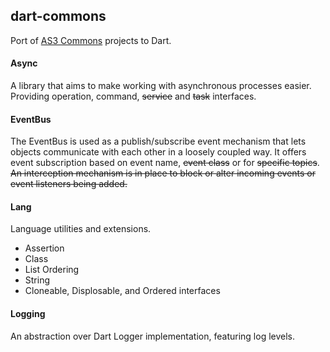 ## dart-commons

Port of [AS3 Commons](http://www.as3commons.org/) projects to Dart.

#### Async
A library that aims to make working with asynchronous processes easier. 
Providing operation, command, ~~service~~ and ~~task~~ interfaces.

#### EventBus
The EventBus is used as a publish/subscribe event mechanism that lets objects communicate with each other in a loosely coupled way. 
It offers event subscription based on event name, ~~event class~~ or for ~~specific topics~~. 
~~An interception mechanism is in place to block or alter incoming events or event listeners being added.~~

#### Lang
Language utilities and extensions.
* Assertion
* Class
* List Ordering
* String
* Cloneable, Displosable, and Ordered interfaces

#### Logging
An abstraction over Dart Logger implementation, featuring log levels.